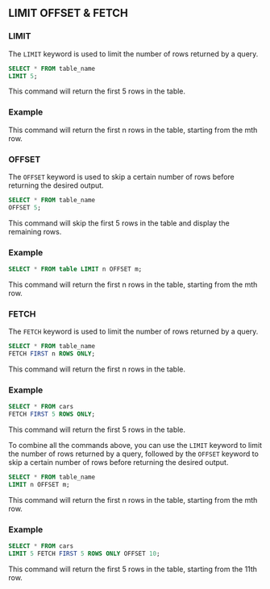 ## LIMIT OFFSET & FETCH

### LIMIT
The ```LIMIT``` keyword is used to limit the number of rows returned by a query.

```sql
SELECT * FROM table_name
LIMIT 5;
```
This command will return the first 5 rows in the table.
### Example

This command will return the first n rows in the table, starting from the mth row.

### OFFSET
The ```OFFSET``` keyword is used to skip a certain number of rows before returning the desired output.

```sql
SELECT * FROM table_name
OFFSET 5;
```
This command will skip the first 5 rows in the table and display the remaining rows.

### Example 
```sql
SELECT * FROM table LIMIT n OFFSET m;
```

This command will return the first n rows in the table, starting from the mth row.

### FETCH

The ```FETCH``` keyword is used to limit the number of rows returned by a query.

```sql
SELECT * FROM table_name
FETCH FIRST n ROWS ONLY;
```
This command will return the first n rows in the table.

### Example

```sql
SELECT * FROM cars
FETCH FIRST 5 ROWS ONLY;
```
This command will return the first 5 rows in the table.

To combine all the commands above, you can use the ```LIMIT``` keyword to limit the number of rows returned by a query, followed by the ```OFFSET``` keyword to skip a certain number of rows before returning the desired output.

```sql
SELECT * FROM table_name
LIMIT n OFFSET m;
```
This command will return the first n rows in the table, starting from the mth row.

### Example
```sql
SELECT * FROM cars
LIMIT 5 FETCH FIRST 5 ROWS ONLY OFFSET 10;
```
This command will return the first 5 rows in the table, starting from the 11th row.


